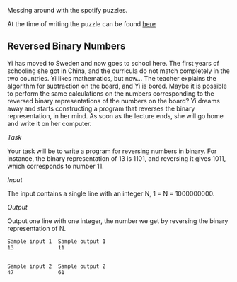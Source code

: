 Messing around with the spotify puzzles.

At the time of writing the puzzle can be found [here](https://www.spotify.com/se/jobs/tech/reversed-binary/)

Reversed Binary Numbers
-----------------------

Yi has moved to Sweden and now goes to school here. The first years of schooling she got in China, and the curricula do not match completely in the two countries. Yi likes mathematics, but now... 
The teacher explains the algorithm for subtraction on the board, and Yi is bored. Maybe it is possible to perform the same calculations on the numbers corresponding to the reversed binary representations 
of the numbers on the board? Yi dreams away and starts constructing a program that reverses the binary representation, in her mind. As soon as the lecture ends, she will go home and write it on her computer.

*Task*

Your task will be to write a program for reversing numbers in binary. For instance, the binary representation of 13 is 1101, and reversing it gives 1011, which corresponds to number 11.

*Input*

The input contains a single line with an integer N, 1 = N = 1000000000.

*Output*

Output one line with one integer, the number we get by reversing the binary representation of N.

	Sample input 1  Sample output 1
    13              11


	Sample input 2  Sample output 2
	47              61
